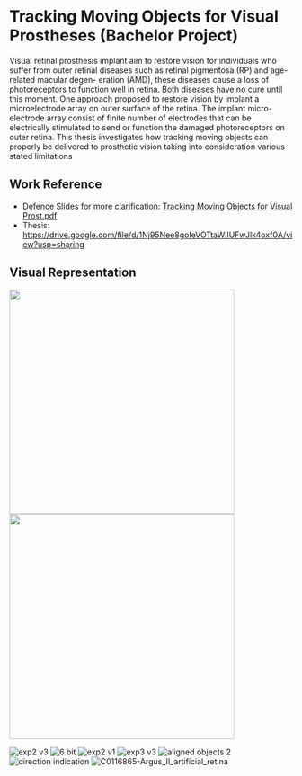 # Tracking Moving Objects for Visual Prostheses (Bachelor Project)

Visual retinal prosthesis implant aim to restore vision for individuals who suffer from outer retinal diseases such as retinal pigmentosa (RP) and age-related macular degen- eration (AMD), these diseases cause a loss of photoreceptors to function well in retina. Both diseases have no cure until this moment. One approach proposed to restore vision by implant a microelectrode array on outer surface of the retina. The implant micro- electrode array consist of finite number of electrodes that can be electrically stimulated to send or function the damaged photoreceptors on outer retina. This thesis investigates how tracking moving objects can properly be delivered to prosthetic vision taking into consideration various stated limitations

## Work Reference 
- Defence Slides for more clarification: [Tracking Moving Objects for Visual Prost.pdf](https://github.com/ahmedfarouk2000/Tracking-Moving-Objects-for-Visual-Porsthesis/files/10866359/Tracking.Moving.Objects.for.Visual.Prost.pdf)
- Thesis: https://drive.google.com/file/d/1Nj95Nee8goIeVOTtaWIlUFwJlk4oxf0A/view?usp=sharing
 



## Visual Representation


<div>
<img src="https://user-images.githubusercontent.com/93868173/222297668-66eaa966-983a-46fb-bb36-8d9c5dc5020d.png" data-canonical-src="https://user-images.githubusercontent.com/93868173/196001758-ac86be01-75b6-4606-b620-963113c6f9a4.jpg" width="400" height="400"/>
 
<img src="https://user-images.githubusercontent.com/93868173/222300067-0fdd3ecc-14b6-4f8f-8055-bba06c9a1fb6.png" data-canonical-src="https://user-images.githubusercontent.com/93868173/196001758-ac86be01-75b6-4606-b620-963113c6f9a4.jpg" width="400" height="400"/>



</div> 



![exp2 v3](https://user-images.githubusercontent.com/93868173/222297668-66eaa966-983a-46fb-bb36-8d9c5dc5020d.png)
![6 bit](https://user-images.githubusercontent.com/93868173/222297778-dcb56ebc-b21a-4a61-ad0a-3b91368f777d.png)
![exp2 v1](https://user-images.githubusercontent.com/93868173/222300033-634c4cc0-3432-4155-9c05-c776ba8d2683.png)
![exp3 v3](https://user-images.githubusercontent.com/93868173/222300067-0fdd3ecc-14b6-4f8f-8055-bba06c9a1fb6.png)
![aligned objects 2](https://user-images.githubusercontent.com/93868173/222300150-f68f9213-b8d9-4a94-9d14-a34c1e833bfb.png)
![direction indication](https://user-images.githubusercontent.com/93868173/222300310-a60b8fb4-24e4-4161-a4b4-b08f87ee8967.png)
![C0116865-Argus_II_artificial_retina](https://user-images.githubusercontent.com/93868173/222300856-db7bc086-658a-4a9f-a7e8-f328cbe77892.jpg)

